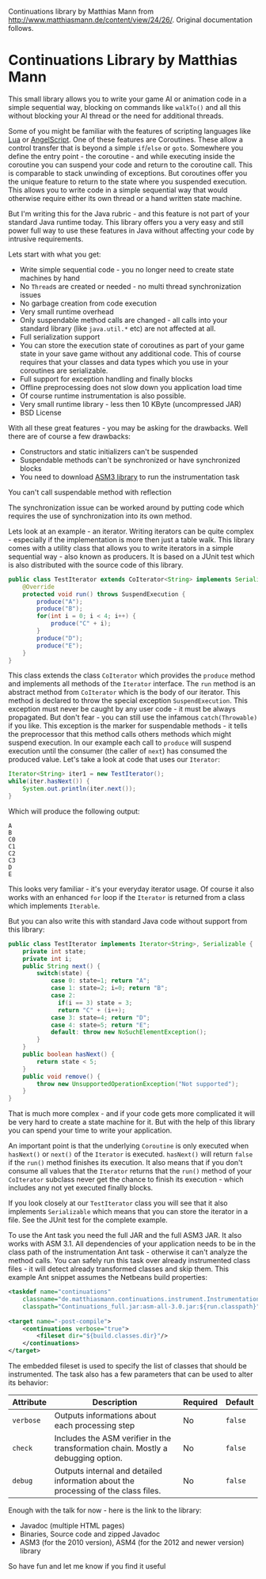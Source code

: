 Continuations library by Matthias Mann from <http://www.matthiasmann.de/content/view/24/26/>. Original documentation follows.

# Continuations Library by Matthias Mann

This small library allows you to write your game AI or animation code in a simple sequential way, blocking on commands like `walkTo()` and all this without blocking your AI thread or the need for additional threads.

Some of you might be familiar with the features of scripting languages like [Lua](http://www.lua.org/) or [AngelScript](http://www.angelcode.com/angelscript/). One of these features are Coroutines. These allow a control transfer that is beyond a simple `if`/`else` or `goto`. Somewhere you define the entry point - the coroutine - and while executing inside the coroutine you can suspend your code and return to the coroutine call. This is comparable to stack unwinding of exceptions. But coroutines offer you the unique feature to return to the state where you suspended execution. This allows you to write code in a simple sequential way that would otherwise require either its own thread or a hand written state machine.

But I'm writing this for the Java rubric - and this feature is not part of your standard Java runtime today. This library offers you a very easy and still power full way to use these features in Java without affecting your code by intrusive requirements.

Lets start with what you get:

* Write simple sequential code - you no longer need to create state machines by hand
* No `Thread`s are created or needed - no multi thread synchronization issues
* No garbage creation from code execution
* Very small runtime overhead
* Only suspendable method calls are changed - all calls into your standard library (like `java.util.*` etc) are not affected at all.
* Full serialization support
* You can store the execution state of coroutines as part of your game state in your save game without any additional code. This of course requires that your classes and data types which you use in your coroutines are serializable.
* Full support for exception handling and finally blocks
* Offline preprocessing does not slow down you application load time
* Of course runtime instrumentation is also possible.
* Very small runtime library - less then 10 KByte (uncompressed JAR)
* BSD License

With all these great features - you may be asking for the drawbacks. Well there are of course a few drawbacks:

* Constructors and static initializers can't be suspended
* Suspendable methods can't be synchronized or have synchronized blocks
* You need to download [ASM3 library](https://asm.ow2.io/) to run the instrumentation task 

You can't call suspendable method with reflection

The synchronization issue can be worked around by putting code which requires the use of synchronization into its own method.

Lets look at an example - an iterator. Writing iterators can be quite complex - especially if the implementation is more then just a table walk. This library comes with a utility class that allows you to write iterators in a simple sequential way - also known as producers. It is based on a JUnit test which is also distributed with the source code of this library.

```java
public class TestIterator extends CoIterator<String> implements Serializable {
    @Override
    protected void run() throws SuspendExecution {
        produce("A");
        produce("B");
        for(int i = 0; i < 4; i++) {
            produce("C" + i);
        }
        produce("D");
        produce("E");
    }
}
```

This class extends the class `CoIterator` which provides the `produce` method and implements all methods of the `Iterator` interface.
The `run` method is an abstract method from `CoIterator` which is the body of our iterator. This method is declared to throw the special exception `SuspendExecution`. This exception must never be caught by any user code - it must be always propagated. But don't fear - you can still use the infamous `catch(Throwable)` if you like. This exception is the marker for suspendable methods - it tells the preprocessor that this method calls others methods which might suspend execution. In our example each call to `produce` will suspend execution until the consumer (the caller of `next`) has consumed the produced value. Let's take a look at code that uses our `Iterator`:

```java
Iterator<String> iter1 = new TestIterator();
while(iter.hasNext()) {
    System.out.println(iter.next());
}
```

Which will produce the following output:

```
A
B
C0
C1
C2
C3
D
E
```

This looks very familiar - it's your everyday iterator usage. Of course it also works with an enhanced `for` loop if the `Iterator` is returned from a class which implements `Iterable`.

But you can also write this with standard Java code without support from this library:

```java
public class TestIterator implements Iterator<String>, Serializable {
    private int state;
    private int i;
    public String next() {
        switch(state) {
            case 0: state=1; return "A";
            case 1: state=2; i=0; return "B";
            case 2:
              if(i == 3) state = 3;
              return "C" + (i++);
            case 3: state=4; return "D";
            case 4: state=5; return "E";
            default: throw new NoSuchElementException();
        }
    }
    public boolean hasNext() {
        return state < 5;
    }
    public void remove() {
        throw new UnsupportedOperationException("Not supported");
    }
}
```

That is much more complex - and if your code gets more complicated it will be very hard to create a state machine for it. But with the help of this library you can spend your time to write your application.

An important point is that the underlying `Coroutine` is only executed when `hasNext()` or `next()` of the `Iterator` is executed. `hasNext()` will return `false` if the `run()` method finishes its execution. It also means that if you don't consume all values that the `Iterator` returns that the `run()` method of your `CoIterator` subclass never get the chance to finish its execution - which includes any not yet executed finally blocks.

If you look closely at our `TestIterator` class you will see that it also implements `Serializable` which means that you can store the iterator in a file. See the JUnit test for the complete example.

To use the Ant task you need the full JAR and the full ASM3 JAR. It also works with ASM 3.1. All dependencies of your application needs to be in the class path of the instrumentation Ant task - otherwise it can't analyze the method calls. You can safely run this task over already instrumented class files - it will detect already transformed classes and skip them. This example Ant snippet assumes the Netbeans build properties:

```xml
<taskdef name="continuations"
    classname="de.matthiasmann.continuations.instrument.InstrumentationTask"
    classpath="Continuations_full.jar:asm-all-3.0.jar:${run.classpath}"/>
 
<target name="-post-compile">
    <continuations verbose="true">
        <fileset dir="${build.classes.dir}"/>
    </continuations>
</target>
```

The embedded fileset is used to specify the list of classes that should be instrumented. The task also has a few parameters that can be used to alter its behavior:

|Attribute|Description|Required|Default|
|---------|-----------|--------|-------|
|`verbose`|Outputs informations about each processing step|No|`false`|
|`check`|Includes the ASM verifier in the transformation chain. Mostly a debugging option.|No|`false`|
|`debug`|Outputs internal and detailed information about the processing of the class files.|No|`false`|

Enough with the talk for now - here is the link to the library:

* Javadoc (multiple HTML pages)
* Binaries, Source code and zipped Javadoc
* ASM3 (for the 2010 version), ASM4 (for the 2012 and newer version) library

So have fun and let me know if you find it useful